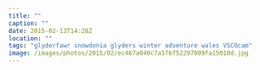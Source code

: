 ```yaml
---
title: ""
caption: ""
date: 2015-02-13T14:28Z
location: ""
tags: "glyderfawr snowdonia glyders winter adventure wales VSCOcam"
image: /images/photos/2015/02/ec467a040c7a576f52297809fa15010d.jpg
---
```

